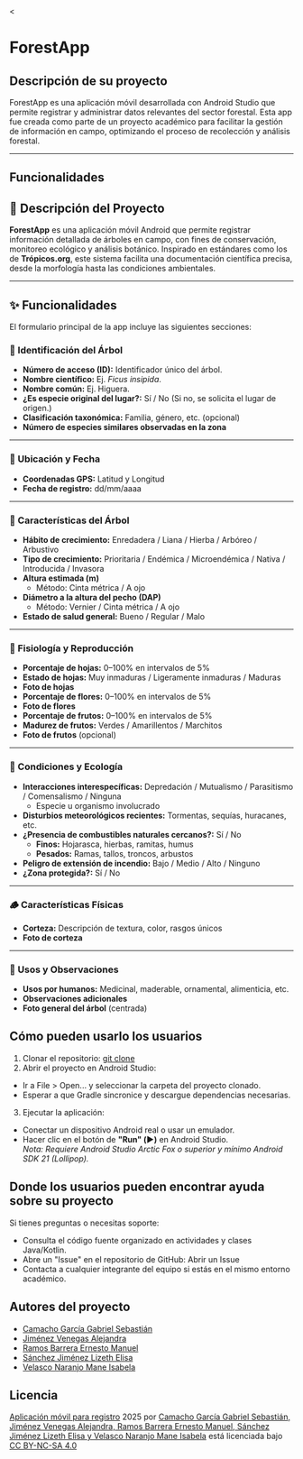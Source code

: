 <

# ForestApp

## Descripción de su proyecto
ForestApp es una aplicación móvil desarrollada con Android Studio que permite registrar y administrar datos relevantes del sector forestal. Esta app fue creada como parte de un proyecto académico para facilitar la gestión de información en campo, optimizando el proceso de recolección y análisis forestal.

---
## Funcionalidades

## 📌 Descripción del Proyecto

**ForestApp** es una aplicación móvil Android que permite registrar información detallada de árboles en campo, con fines de conservación, monitoreo ecológico y análisis botánico. Inspirado en estándares como los de **Trópicos.org**, este sistema facilita una documentación científica precisa, desde la morfología hasta las condiciones ambientales.

---
## ✨ Funcionalidades
El formulario principal de la app incluye las siguientes secciones:

### 🔹 Identificación del Árbol
- **Número de acceso (ID):** Identificador único del árbol.
- **Nombre científico:** Ej. *Ficus insipida*.
- **Nombre común:** Ej. Higuera.
- **¿Es especie original del lugar?:** Sí / No (Si no, se solicita el lugar de origen.)
- **Clasificación taxonómica:** Familia, género, etc. (opcional)
- **Número de especies similares observadas en la zona**
---

### 📍 Ubicación y Fecha
- **Coordenadas GPS:** Latitud y Longitud
- **Fecha de registro:** dd/mm/aaaa
---

### 🌿 Características del Árbol
- **Hábito de crecimiento:** Enredadera / Liana / Hierba / Arbóreo / Arbustivo
- **Tipo de crecimiento:** Prioritaria / Endémica / Microendémica / Nativa / Introducida / Invasora
- **Altura estimada (m)**
  - Método: Cinta métrica / A ojo
- **Diámetro a la altura del pecho (DAP)**
  - Método: Vernier / Cinta métrica / A ojo
- **Estado de salud general:** Bueno / Regular / Malo
---

### 🌱 Fisiología y Reproducción
- **Porcentaje de hojas:** 0–100% en intervalos de 5%
- **Estado de hojas:** Muy inmaduras / Ligeramente inmaduras / Maduras
- **Foto de hojas**
- **Porcentaje de flores:** 0–100% en intervalos de 5%
- **Foto de flores**
- **Porcentaje de frutos:** 0–100% en intervalos de 5%
- **Madurez de frutos:** Verdes / Amarillentos / Marchitos
- **Foto de frutos** (opcional)
---

### 🌾 Condiciones y Ecología
- **Interacciones interespecíficas:** Depredación / Mutualismo / Parasitismo / Comensalismo / Ninguna
  - Especie u organismo involucrado
- **Disturbios meteorológicos recientes:** Tormentas, sequías, huracanes, etc.
- **¿Presencia de combustibles naturales cercanos?:** Sí / No
  - **Finos:** Hojarasca, hierbas, ramitas, humus
  - **Pesados:** Ramas, tallos, troncos, arbustos
- **Peligro de extensión de incendio:** Bajo / Medio / Alto / Ninguno
- **¿Zona protegida?:** Sí / No
---

### 🪵 Características Físicas
- **Corteza:** Descripción de textura, color, rasgos únicos
- **Foto de corteza**
---

### 🧠 Usos y Observaciones
- **Usos por humanos:** Medicinal, maderable, ornamental, alimenticia, etc.
- **Observaciones adicionales**
- **Foto general del árbol** (centrada)
## Cómo pueden usarlo los usuarios
1. Clonar el repositorio:
    [git clone](https://github.com/Veca-LAG/Forestales.git)
2. Abrir el proyecto en Android Studio:
* Ir a File > Open... y seleccionar la carpeta del proyecto clonado.
* Esperar a que Gradle sincronice y descargue dependencias necesarias.
3. Ejecutar la aplicación:
* Conectar un dispositivo Android real o usar un emulador.
* Hacer clic en el botón de **"Run" (▶️)** en Android Studio.  
_Nota: Requiere Android Studio Arctic Fox o superior y mínimo Android SDK 21 (Lollipop)._
## Donde los usuarios pueden encontrar ayuda sobre su proyecto
Si tienes preguntas o necesitas soporte:
* Consulta el código fuente organizado en actividades y clases Java/Kotlin.
* Abre un "Issue" en el repositorio de GitHub: Abrir un Issue
* Contacta a cualquier integrante del equipo si estás en el mismo entorno académico.
## Autores del proyecto
* [Camacho García Gabriel Sebastián](https://github.com/SonicGamer227)
* [Jiménez Venegas Alejandra](https://alejandrajimv.github.io/)
* [Ramos Barrera Ernesto Manuel](https://github.com/netito74)
* [Sánchez Jiménez Lizeth Elisa](https://github.com/Elis12519)
* [Velasco Naranjo Mane Isabela](https://github.com/Veca-LAG)
## Licencia
<a href="https://github.com/Veca-LAG/Forestales/tree/master">Aplicación móvil para registro</a> 2025 por <a href="https://github.com/Veca-LAG/Forestales/tree/master">Camacho García Gabriel Sebastián, Jiménez Venegas Alejandra, Ramos Barrera Ernesto Manuel, Sánchez Jiménez Lizeth Elisa y Velasco Naranjo Mane Isabela</a> está licenciada bajo <a href="https://creativecommons.org/licenses/by-nc-sa/4.0/">CC BY-NC-SA 4.0</a>
